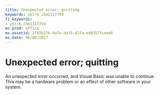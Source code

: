 ```yaml
---
title: Unexpected error; quitting
keywords: vblr6.chm1117759
f1_keywords:
- vblr6.chm1117759
ms.prod: office
ms.assetid: 2f82b216-8afe-da33-42fa-e40357fceee6
ms.date: 06/08/2017
---
```



# Unexpected error; quitting

An unexpected error occurred, and Visual Basic was unable to continue. This may be a hardware problem or an effect of other software in your system.


